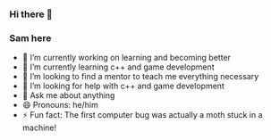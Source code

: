 ### Hi there 👋
### Sam here

- 🔭 I’m currently working on learning and becoming better
- 🌱 I’m currently learning c++ and game development
- 👯 I’m looking to find a mentor to teach me everything necessary
- 🤔 I’m looking for help with c++ and game development
- 💬 Ask me about anything
- 😄 Pronouns: he/him
- ⚡ Fun fact: The first computer bug was actually a moth stuck in a machine!
